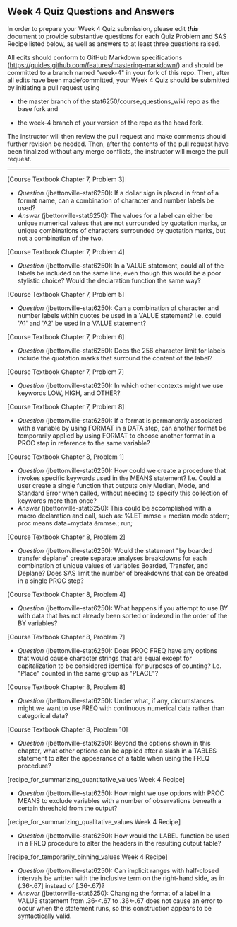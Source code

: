 ## Week 4 Quiz Questions and Answers

In order to prepare your Week 4 Quiz submission, please edit ***this*** document to provide substantive questions for each Quiz Problem and SAS Recipe listed below, as well as answers to at least three questions raised.

All edits should conform to GitHub Markdown specifications (https://guides.github.com/features/mastering-markdown/) and should be committed to a branch named "week-4" in your fork of this repo. Then, after all edits have been made/committed, your Week 4 Quiz should be submitted by initiating a pull request using

- the master branch of the stat6250/course_questions_wiki repo as the base fork and

- the week-4 branch of your version of the repo as the head fork.

The instructor will then review the pull request and make comments should further revision be needed. Then, after the contents of the pull request have been finalized without any merge conflicts, the instructor will merge the pull request.

********************************************************************************



[Course Textbook Chapter 7, Problem 3]
- *Question* (jbettonville-stat6250): If a dollar sign is placed in front of a format name, can a combination of character and number labels be used?
- *Answer* (jbettonville-stat6250): The values for a label can either be unique numerical values that are not surrounded by quotation marks, or unique combinations of characters surrounded by quotation marks, but not a combination of the two.



[Course Textbook Chapter 7, Problem 4]
- *Question* (jbettonville-stat6250): In a VALUE statement, could all of the labels be included on the same line, even though this would be a poor stylistic choice? Would the declaration function the same way?



[Course Textbook Chapter 7, Problem 5]
- *Question* (jbettonville-stat6250): Can a combination of character and number labels within quotes be used in a VALUE statement? I.e. could 'A1' and 'A2' be used in a VALUE statement?



[Course Textbook Chapter 7, Problem 6]
- *Question* (jbettonville-stat6250): Does the 256 character limit for labels include the quotation marks that surround the content of the label?



[Course Textbook Chapter 7, Problem 7]
- *Question* (jbettonville-stat6250): In which other contexts might we use keywords LOW, HIGH, and OTHER?



[Course Textbook Chapter 7, Problem 8]
- *Question* (jbettonville-stat6250): If a format is permanently associated with a variable by using FORMAT in a DATA step, can another format be temporarily applied by using FORMAT to choose another format in a PROC step in reference to the same variable?



[Course Textbook Chapter 8, Problem 1]
- *Question* (jbettonville-stat6250): How could we create a procedure that invokes specific keywords used in the MEANS statement? I.e. Could a user create a single function that outputs only Median, Mode, and Standard Error when called, without needing to specify this collection of keywords more than once?
- *Answer* (jbettonville-stat6250): This could be accomplished with a macro declaration and call, such as:
%LET mmse = median mode stderr;
proc means data=mydata &mmse.;
run;



[Course Textbook Chapter 8, Problem 2]
- *Question* (jbettonville-stat6250): Would the statement "by boarded transfer deplane" create separate analyses breakdowns for each combination of unique values of variables Boarded, Transfer, and Deplane? Does SAS limit the number of breakdowns that can be created in a single PROC step?



[Course Textbook Chapter 8, Problem 4]
- *Question* (jbettonville-stat6250): What happens if you attempt to use BY with data that has not already been sorted or indexed in the order of the BY variables?



[Course Textbook Chapter 8, Problem 7]
- *Question* (jbettonville-stat6250): Does PROC FREQ have any options that would cause character strings that are equal except for capitalization to be considered identical for purposes of counting? I.e. "Place" counted in the same group as "PLACE"?



[Course Textbook Chapter 8, Problem 8]
- *Question* (jbettonville-stat6250): Under what, if any, circumstances might we want to use FREQ with continuous numerical data rather than categorical data?



[Course Textbook Chapter 8, Problem 10]
- *Question* (jbettonville-stat6250): Beyond the options shown in this chapter, what other options can be applied after a slash in a TABLES statement to alter the appearance of a table when using the FREQ procedure?



[recipe_for_summarizing_quantitative_values Week 4 Recipe]
- *Question* (jbettonville-stat6250): How might we use options with PROC MEANS to exclude variables with a number of observations beneath a certain threshold from the output?



[recipe_for_summarizing_qualitative_values Week 4 Recipe]
- *Question* (jbettonville-stat6250): How would the LABEL function be used in a FREQ procedure to alter the headers in the resulting output table?



[recipe_for_temporarily_binning_values Week 4 Recipe]
- *Question* (jbettonville-stat6250): Can implicit ranges with half-closed intervals be written with the inclusive term on the right-hand side, as in (.36-.67] instead of [.36-.67)?
- *Answer* (jbettonville-stat6250): Changing the format of a label in a VALUE statement from .36-<.67 to .36<-.67 does not cause an error to occur when the statement runs, so this construction appears to be syntactically valid.


